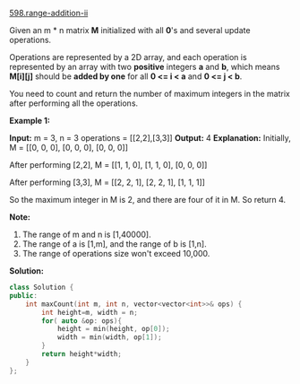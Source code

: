 [598.range-addition-ii](https://leetcode.com/problems/range-addition-ii/)  

Given an m \* n matrix **M** initialized with all **0**'s and several update operations.

Operations are represented by a 2D array, and each operation is represented by an array with two **positive** integers **a** and **b**, which means **M\[i\]\[j\]** should be **added by one** for all **0 <= i < a** and **0 <= j < b**.

You need to count and return the number of maximum integers in the matrix after performing all the operations.

**Example 1:**  

**Input:** 
m = 3, n = 3
operations = \[\[2,2\],\[3,3\]\]
**Output:** 4
**Explanation:** 
Initially, M = 
\[\[0, 0, 0\],
 \[0, 0, 0\],
 \[0, 0, 0\]\]

After performing \[2,2\], M = 
\[\[1, 1, 0\],
 \[1, 1, 0\],
 \[0, 0, 0\]\]

After performing \[3,3\], M = 
\[\[2, 2, 1\],
 \[2, 2, 1\],
 \[1, 1, 1\]\]

So the maximum integer in M is 2, and there are four of it in M. So return 4.

**Note:**  

1.  The range of m and n is \[1,40000\].
2.  The range of a is \[1,m\], and the range of b is \[1,n\].
3.  The range of operations size won't exceed 10,000.  



**Solution:**  

```cpp
class Solution {
public:
    int maxCount(int m, int n, vector<vector<int>>& ops) {
        int height=m, width = n;
        for( auto &op: ops){
            height = min(height, op[0]);
            width = min(width, op[1]);
        }
        return height*width;
    }
};
```
      